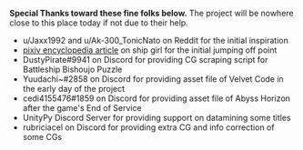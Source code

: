 **Special Thanks toward these fine folks below.** The project will be nowhere close to this place today if not due to their help.

- u/Jaxx1992 and u/Ak-300_TonicNato on Reddit for the initial inspiration
- [pixiv encyclopedia article](https://dic.pixiv.net/a/%E8%89%A6%E8%88%B9%E6%93%AC%E4%BA%BA%E5%8C%96) on ship girl for the initial jumping off point
- DustyPirate#9941 on Discord for providing CG scraping script for Battleship Bishoujo Puzzle
- Yuudachi~#2858 on Discord for providing asset file of Velvet Code in the early day of the project
- cedi4155476#1859 on Discord for providing asset file of Abyss Horizon after the game's End of Service
- UnityPy Discord Server for providing support on datamining some titles
- rubriciacel on Discord for providing extra CG and info correction of some CGs